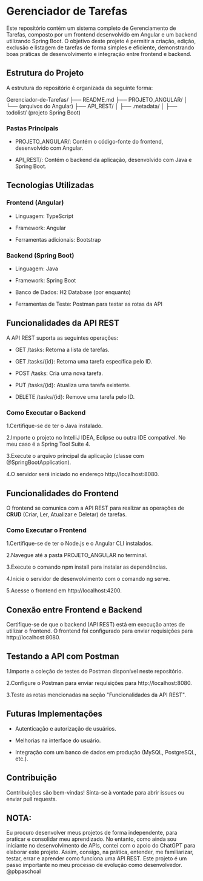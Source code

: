 # Gerenciador de Tarefas

Este repositório contém um sistema completo de Gerenciamento de Tarefas, composto por um frontend desenvolvido em Angular e um backend utilizando Spring Boot. O objetivo deste projeto é permitir a criação, edição, exclusão e listagem de tarefas de forma simples e eficiente, demonstrando boas práticas de desenvolvimento e integração entre frontend e backend.

## Estrutura do Projeto

A estrutura do repositório é organizada da seguinte forma:

Gerenciador-de-Tarefas/
├── README.md
├── PROJETO_ANGULAR/
│   └── (arquivos do Angular)
├── API_REST/
│   ├── .metadata/
│   ├── todolist/ (projeto Spring Boot)



### Pastas Principais

- PROJETO_ANGULAR/: Contém o código-fonte do frontend, desenvolvido com Angular.

- API_REST/: Contém o backend da aplicação, desenvolvido com Java e Spring Boot.

## Tecnologias Utilizadas

### Frontend (Angular)

- Linguagem: TypeScript

- Framework: Angular

- Ferramentas adicionais: Bootstrap

### Backend (Spring Boot)

- Linguagem: Java

- Framework: Spring Boot

- Banco de Dados: H2 Database (por enquanto)

- Ferramentas de Teste: Postman para testar as rotas da API

## Funcionalidades da API REST

A API REST suporta as seguintes operações:

- GET /tasks: Retorna a lista de tarefas.

- GET /tasks/{id}: Retorna uma tarefa específica pelo ID.

- POST /tasks: Cria uma nova tarefa.

- PUT /tasks/{id}: Atualiza uma tarefa existente.

- DELETE /tasks/{id}: Remove uma tarefa pelo ID.

### Como Executar o Backend

1.Certifique-se de ter o Java instalado.

2.Importe o projeto no IntelliJ IDEA, Eclipse ou outra IDE compatível. No meu caso é a Spring Tool Suite 4.

3.Execute o arquivo principal da aplicação (classe com @SpringBootApplication).

4.O servidor será iniciado no endereço http://localhost:8080.

## Funcionalidades do Frontend

O frontend se comunica com a API REST para realizar as operações de **CRUD** (Criar, Ler, Atualizar e Deletar) de tarefas.

### Como Executar o Frontend

1.Certifique-se de ter o Node.js e o Angular CLI instalados.

2.Navegue até a pasta PROJETO_ANGULAR no terminal.

3.Execute o comando npm install para instalar as dependências.

4.Inicie o servidor de desenvolvimento com o comando ng serve.

5.Acesse o frontend em http://localhost:4200.

## Conexão entre Frontend e Backend

Certifique-se de que o backend (API REST) está em execução antes de utilizar o frontend. O frontend foi configurado para enviar requisições para http://localhost:8080.

## Testando a API com Postman

1.Importe a coleção de testes do Postman disponível neste repositório.

2.Configure o Postman para enviar requisições para http://localhost:8080.

3.Teste as rotas mencionadas na seção "Funcionalidades da API REST".

## Futuras Implementações

- Autenticação e autorização de usuários.

- Melhorias na interface do usuário.

- Integração com um banco de dados em produção (MySQL, PostgreSQL, etc.).

## Contribuição

Contribuições são bem-vindas! Sinta-se à vontade para abrir issues ou enviar pull requests.

## NOTA:
Eu procuro desenvolver meus projetos de forma independente, para praticar e consolidar meu aprendizado. No entanto, como ainda sou iniciante no desenvolvimento de APIs, contei com o apoio do ChatGPT para elaborar este projeto. Assim, consigo, na prática, entender, me familiarizar, testar, errar e aprender como funciona uma API REST. Este projeto é um passo importante no meu processo de evolução como desenvolvedor.
@pbpaschoal